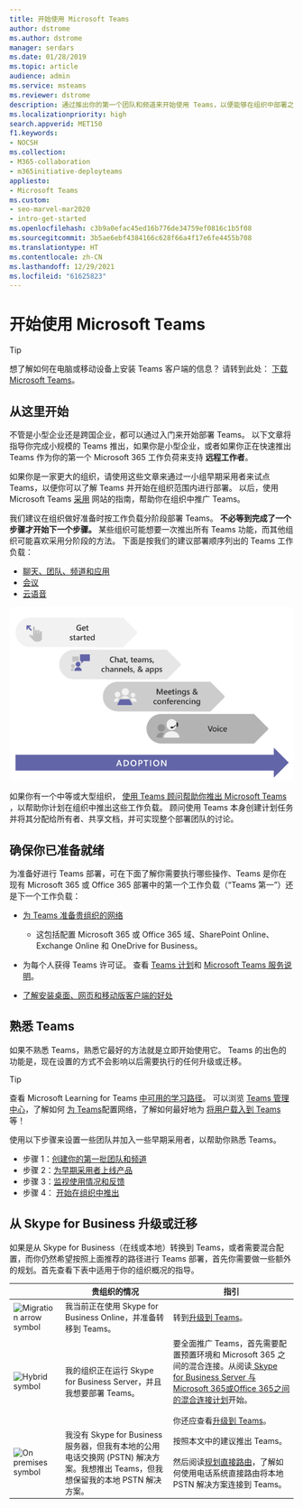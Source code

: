 ```yaml
---
title: 开始使用 Microsoft Teams
author: dstrome
ms.author: dstrome
manager: serdars
ms.date: 01/28/2019
ms.topic: article
audience: admin
ms.service: msteams
ms.reviewer: dstrome
description: 通过推出你的第一个团队和频道来开始使用 Teams，以便能够在组织中部署之前建立你的 Teams 体验。
ms.localizationpriority: high
search.appverid: MET150
f1.keywords:
- NOCSH
ms.collection:
- M365-collaboration
- m365initiative-deployteams
appliesto:
- Microsoft Teams
ms.custom:
- seo-marvel-mar2020
- intro-get-started
ms.openlocfilehash: c3b9a0efac45ed16b776de34759ef0816c1b5f08
ms.sourcegitcommit: 3b5ae6ebf4384166c628f66a4f17e6fe4455b708
ms.translationtype: HT
ms.contentlocale: zh-CN
ms.lasthandoff: 12/29/2021
ms.locfileid: "61625823"
---
```

# <a name="get-started-with-microsoft-teams"></a>开始使用 Microsoft Teams

> [!TIP]
> 想了解如何在电脑或移动设备上安装 Teams 客户端的信息？ 请转到此处： [下载 Microsoft Teams](https://www.microsoft.com/microsoft-teams/download-app)。

## <a name="start-here"></a>从这里开始

不管是小型企业还是跨国企业，都可以通过入门来开始部署 Teams。 以下文章将指导你完成小规模的 Teams 推出，如果你是小型企业，或者如果你正在快速推出 Teams 作为你的第一个 Microsoft 365 工作负荷来支持 **远程工作者**。

如果你是一家更大的组织，请使用这些文章来通过一小组早期采用者来试点 Teams，以便你可以了解 Teams 并开始在组织范围内进行部署。 以后，使用 Microsoft Teams [采用](https://adoption.microsoft.com/microsoft-teams/#get-started) 网站的指南，帮助你在组织中推广 Teams。

我们建议在组织做好准备时按工作负载分阶段部署 Teams。 **不必等到完成了一个步骤才开始下一个步骤。** 某些组织可能想要一次推出所有 Teams 功能，而其他组织可能喜欢采用分阶段的方法。 下面是按我们的建议部署顺序列出的 Teams 工作负载：

- [聊天、团队、频道和应用](deploy-chat-teams-channels-microsoft-teams-landing-page.md)
- [会议](deploy-meetings-microsoft-teams-landing-page.md)
- [云语音](cloud-voice-landing-page.md)

![说明 Teams 部署途径的关系图。](media/get-started-with-teams-quick-start-pathways.png)


如果你有一个中等或大型组织， [使用 Teams 顾问帮助你推出 Microsoft Teams](use-advisor-teams-roll-out.md) ，以帮助你计划在组织中推出这些工作负载。 顾问使用 Teams 本身创建计划任务并将其分配给所有者、共享文档，并可实现整个部署团队的讨论。

## <a name="make-sure-youre-ready"></a>确保你已准备就绪

为准备好进行 Teams 部署，可在下面了解你需要执行哪些操作、Teams 是你在现有 Microsoft 365 或 Office 365 部署中的第一个工作负载（“Teams 第一”）还是下一个工作负载：

- [为 Teams 准备贵组织的网络](prepare-network.md)
  - 这包括配置 Microsoft 365 或 Office 365 域、SharePoint Online、Exchange Online 和 OneDrive for Business。

- 为每个人获得 Teams 许可证。 查看 [Teams 计划](https://www.microsoft.com/microsoft-365/microsoft-teams/compare-microsoft-teams-options)和 [Microsoft Teams 服务说明](/office365/servicedescriptions/teams-service-description)。

- [了解安装桌面、网页和移动版客户端的好处](get-clients.md)

## <a name="get-familiar-with-teams"></a>熟悉 Teams

如果不熟悉 Teams，熟悉它最好的方法就是立即开始使用它。 Teams 的出色的功能是，现在设置的方式不会影响以后需要执行的任何升级或迁移。

> [!TIP]
> 查看 Microsoft Learning for Teams [中可用的学习路径](/learn/teams/)。 可以浏览 [Teams 管理中心](/learn/modules/m365-teams-navigate-admin-portal/)，了解如何 [为 Teams](/learn/modules/m365-teams-connectivity/)配置网络，了解如何最好地为 [将用户载入到 Teams](/learn/modules/m365-teams-onboard-users/)等！

使用以下步骤来设置一些团队并加入一些早期采用者，以帮助你熟悉 Teams。

- 步骤 1：[创建你的第一批团队和频道](get-started-with-teams-create-your-first-teams-and-channels.md)
- 步骤 2：[为早期采用者上线产品](get-started-with-teams-onboard-early-adopters.md)
- 步骤 3：[监视使用情况和反馈](get-started-with-teams-monitor-usage-and-feedback.md)
- 步骤 4： [开始在组织中推出](get-started-with-teams-resources-for-org-wide-rollout.md)

## <a name="upgrade-or-migrate-from-skype-for-business"></a>从 Skype for Business 升级或迁移

如果是从 Skype for Business（在线或本地）转换到 Teams，或者需要混合配置，而你仍然希望按照上面推荐的路径进行 Teams 部署，首先你需要做一些额外的规划。首先查看下表中适用于你的组织概况的指导。

|&nbsp;|贵组织的情况|指引  |
|---------|---------|---------|
|<IMG src="/office/media/icons/migration-teams.svg" alt="Migration arrow symbol" height="50" width="50">|我当前正在使用 Skype for Business Online，并准备转移到 Teams。 |转到[升级到 Teams](upgrade-start-here.md)。 |
|<IMG SRC="/office/media/icons/hybrid-teams.svg" alt="Hybrid symbol" height="50" width="50">|我的组织正在运行 Skype for Business Server，并且我想要部署 Teams。 |要全面推广 Teams，首先需要配置预置环境和 Microsoft 365 之间的混合连接。从阅读[ Skype for Business Server 与 Microsoft 365或Office 365之间的混合连接计划](/skypeforbusiness/hybrid/plan-hybrid-connectivity)开始。<br><br>你还应查看[升级到 Teams](upgrade-start-here.md)。   |
|<IMG src="/office/media/icons/on-premises-teams.svg" alt="On premises symbol" height="50" width="50">|我没有 Skype for Business 服务器，但我有本地的公用电话交换网 (PSTN) 解决方案。我想推出 Teams，但我想保留我的本地 PSTN 解决方案。 |按照本文中的建议推出 Teams。<br><br>然后阅读[规划直接路由](direct-routing-plan.md)，了解如何使用电话系统直接路由将本地 PSTN 解决方案连接到 Teams。|
